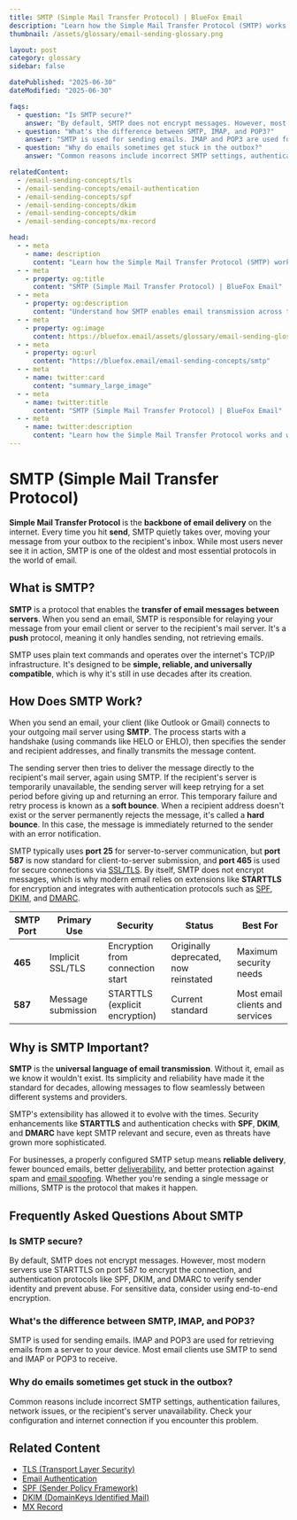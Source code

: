 ```yaml
---
title: SMTP (Simple Mail Transfer Protocol) | BlueFox Email
description: "Learn how the Simple Mail Transfer Protocol (SMTP) works, its role in email delivery, common ports, and how modern security extensions protect email in transit."
thumbnail: /assets/glossary/email-sending-glossary.png

layout: post
category: glossary
sidebar: false

datePublished: "2025-06-30"
dateModified: "2025-06-30"

faqs:
  - question: "Is SMTP secure?"
    answer: "By default, SMTP does not encrypt messages. However, most modern servers use STARTTLS on port 587 to encrypt the connection, and authentication protocols like SPF, DKIM, and DMARC to verify sender identity and prevent abuse. For sensitive data, consider using end-to-end encryption."
  - question: "What's the difference between SMTP, IMAP, and POP3?"
    answer: "SMTP is used for sending emails. IMAP and POP3 are used for retrieving emails from a server to your device. Most email clients use SMTP to send and IMAP or POP3 to receive."
  - question: "Why do emails sometimes get stuck in the outbox?"
    answer: "Common reasons include incorrect SMTP settings, authentication failures, network issues, or the recipient's server unavailability. Check your configuration and internet connection if you encounter this problem."

relatedContent:
  - /email-sending-concepts/tls
  - /email-sending-concepts/email-authentication
  - /email-sending-concepts/spf
  - /email-sending-concepts/dkim
  - /email-sending-concepts/dkim
  - /email-sending-concepts/mx-record

head:
  - - meta
    - name: description
      content: "Learn how the Simple Mail Transfer Protocol (SMTP) works, its role in email delivery, common ports, and how modern security extensions protect email in transit."
  - - meta
    - property: og:title
      content: "SMTP (Simple Mail Transfer Protocol) | BlueFox Email"
  - - meta
    - property: og:description
      content: "Understand how SMTP enables email transmission across the internet and the security extensions that protect modern email communications."
  - - meta
    - property: og:image
      content: https://bluefox.email/assets/glossary/email-sending-glossary.png
  - - meta
    - property: og:url
      content: "https://bluefox.email/email-sending-concepts/smtp"
  - - meta
    - name: twitter:card
      content: "summary_large_image"
  - - meta
    - name: twitter:title
      content: "SMTP (Simple Mail Transfer Protocol) | BlueFox Email"
  - - meta
    - name: twitter:description
      content: "Learn how the Simple Mail Transfer Protocol works and why it's essential for email delivery across the internet."
---
```

<GlossaryNavigation/>

# SMTP (Simple Mail Transfer Protocol)

**Simple Mail Transfer Protocol** is the **backbone of email delivery** on the internet. Every time you hit **send**, SMTP quietly takes over, moving your message from your outbox to the recipient's inbox. While most users never see it in action, SMTP is one of the oldest and most essential protocols in the world of email.

## What is SMTP?

**SMTP** is a protocol that enables the **transfer of email messages between servers**. When you send an email, SMTP is responsible for relaying your message from your email client or server to the recipient's mail server. It's a **push** protocol, meaning it only handles sending, not retrieving emails.

SMTP uses plain text commands and operates over the internet's TCP/IP infrastructure. It's designed to be **simple, reliable, and universally compatible**, which is why it's still in use decades after its creation.

## How Does SMTP Work?

When you send an email, your client (like Outlook or Gmail) connects to your outgoing mail server using **SMTP**. The process starts with a handshake (using commands like HELO or EHLO), then specifies the sender and recipient addresses, and finally transmits the message content.

The sending server then tries to deliver the message directly to the recipient's mail server, again using SMTP. If the recipient's server is temporarily unavailable, the sending server will keep retrying for a set period before giving up and returning an error. This temporary failure and retry process is known as a **soft bounce**. When a recipient address doesn't exist or the server permanently rejects the message, it's called a **hard bounce**. In this case, the message is immediately returned to the sender with an error notification.

SMTP typically uses **port 25** for server-to-server communication, but **port 587** is now standard for client-to-server submission, and **port 465** is used for secure connections via [SSL/TLS](/email-sending-concepts/tls). By itself, SMTP does not encrypt messages, which is why modern email relies on extensions like **STARTTLS** for encryption and integrates with authentication protocols such as [SPF](/email-sending-concepts/spf), [DKIM](/email-sending-concepts/dkim), and [DMARC](/email-sending-concepts/dmarc).

| SMTP Port | Primary Use | Security | Status | Best For |
|-----------|------------|----------|--------|----------|
| **465** | Implicit SSL/TLS | Encryption from connection start | Originally deprecated, now reinstated | Maximum security needs |
| **587** | Message submission | STARTTLS (explicit encryption) | Current standard | Most email clients and services |

## Why is SMTP Important?

**SMTP** is the **universal language of email transmission**. Without it, email as we know it wouldn't exist. Its simplicity and reliability have made it the standard for decades, allowing messages to flow seamlessly between different systems and providers.

SMTP's extensibility has allowed it to evolve with the times. Security enhancements like **STARTTLS** and authentication checks with **SPF**, **DKIM**, and **DMARC** have kept SMTP relevant and secure, even as threats have grown more sophisticated.

For businesses, a properly configured SMTP setup means **reliable delivery**, fewer bounced emails, better [deliverability](/email-sending-concepts/deliverability), and better protection against spam and [email spoofing](/email-sending-concepts/email-spoofing). Whether you're sending a single message or millions, SMTP is the protocol that makes it happen.

## Frequently Asked Questions About SMTP

### Is SMTP secure?
By default, SMTP does not encrypt messages. However, most modern servers use STARTTLS on port 587 to encrypt the connection, and authentication protocols like SPF, DKIM, and DMARC to verify sender identity and prevent abuse. For sensitive data, consider using end-to-end encryption.

### What's the difference between SMTP, IMAP, and POP3?
SMTP is used for sending emails. IMAP and POP3 are used for retrieving emails from a server to your device. Most email clients use SMTP to send and IMAP or POP3 to receive.

### Why do emails sometimes get stuck in the outbox?
Common reasons include incorrect SMTP settings, authentication failures, network issues, or the recipient's server unavailability. Check your configuration and internet connection if you encounter this problem.


## Related Content

- [TLS (Transport Layer Security)](/email-sending-concepts/tls)
- [Email Authentication](/email-sending-concepts/email-authentication)
- [SPF (Sender Policy Framework)](/email-sending-concepts/spf)
- [DKIM (DomainKeys Identified Mail)](/email-sending-concepts/dkim)
- [MX Record](/email-sending-concepts/mx-record)

<GlossaryCTA />
